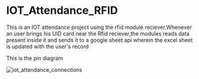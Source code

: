 # IOT_Attendance_RFID
This is an IOT attendance project using the rfid module reciever.Whenever an user brings his UID card near the Rfid reciever,the modules reads data present inside it and sends it to a google sheet api wherein the excel sheet is updated with the user's record


This is the pin diagram


![iot_attendance_connections](https://user-images.githubusercontent.com/59681238/181935376-2c142044-e982-4aae-8b75-78112a94f833.png)

